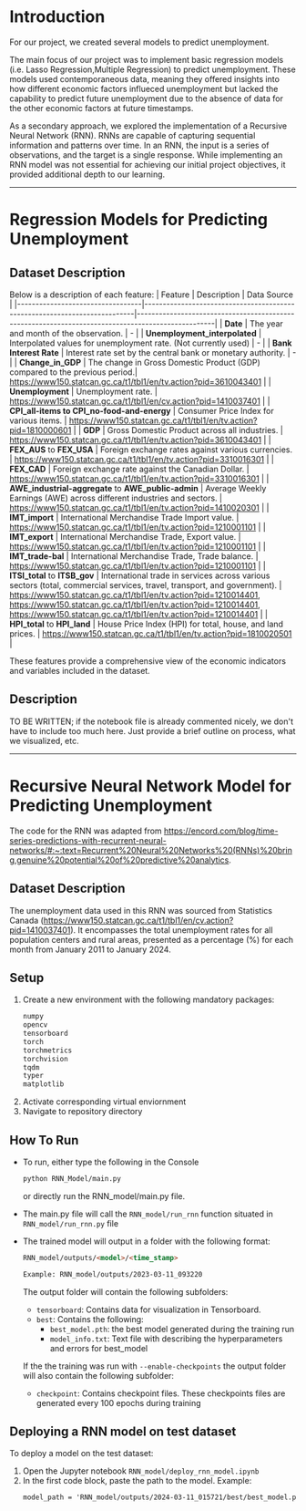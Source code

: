 # Introduction
For our project, we created several models to predict unemployment. 

The main focus of our project was to implement basic regression models (i.e. Lasso Regression,Multiple Regression) to predict unemployment. These models used contemporaneous data, meaning they offered insights into how different economic factors influeced unemployment but lacked the capability to predict future unemployment due to the absence of data for the other economic factors at future timestamps.

As a secondary approach, we explored the implementation of a Recursive Neural Network (RNN). RNNs are capable of capturing sequential information and patterns over time. In an RNN, the input is a series of observations, and the target is a single response. While implementing an RNN model was not essential for achieving our initial project objectives, it provided additional depth to our learning.

---

# Regression Models for Predicting Unemployment
## Dataset Description

Below is a description of each feature:
| Feature                          | Description                                                               | Data Source                                                                                        |
|----------------------------------|---------------------------------------------------------------------------|---------------------------------------------------------------------------------------------------|
| **Date**                         | The year and month of the observation.                                    | -                                                                                                 |
| **Unemployment_interpolated**    | Interpolated values for unemployment rate. (Not currently used)           | -                                                                                                 |
| **Bank Interest Rate**           | Interest rate set by the central bank or monetary authority.              | -                                                                                                 |
| **Change_in_GDP**                | The change in Gross Domestic Product (GDP) compared to the previous period.| https://www150.statcan.gc.ca/t1/tbl1/en/tv.action?pid=3610043401                                 |
| **Unemployment**                 | Unemployment rate.                                                         | https://www150.statcan.gc.ca/t1/tbl1/en/cv.action?pid=1410037401                                  |
| **CPI_all-items to CPI_no-food-and-energy** | Consumer Price Index for various items.                               | https://www150.statcan.gc.ca/t1/tbl1/en/tv.action?pid=1810000601   |
| **GDP**                          | Gross Domestic Product across all industries.                              | https://www150.statcan.gc.ca/t1/tbl1/en/tv.action?pid=3610043401                                 |
| **FEX_AUS** to **FEX_USA**       | Foreign exchange rates against various currencies.                         | https://www150.statcan.gc.ca/t1/tbl1/en/tv.action?pid=3310016301                                 |
| **FEX_CAD**                      | Foreign exchange rate against the Canadian Dollar.                         | https://www150.statcan.gc.ca/t1/tbl1/en/tv.action?pid=3310016301                                 |
| **AWE_industrial-aggregate** to **AWE_public-admin** | Average Weekly Earnings (AWE) across different industries and sectors.  | https://www150.statcan.gc.ca/t1/tbl1/en/tv.action?pid=1410020301                                 |
| **IMT_import**                   | International Merchandise Trade Import value.                             | https://www150.statcan.gc.ca/t1/tbl1/en/tv.action?pid=1210001101                                 |
| **IMT_export**                   | International Merchandise Trade, Export value.                             | https://www150.statcan.gc.ca/t1/tbl1/en/tv.action?pid=1210001101                                 |
| **IMT_trade-bal**                | International Merchandise Trade, Trade balance.                            | https://www150.statcan.gc.ca/t1/tbl1/en/tv.action?pid=1210001101                                 |
| **ITSI_total** to **ITSB_gov**   | International trade in services across various sectors (total, commercial services, travel, transport, and government). | https://www150.statcan.gc.ca/t1/tbl1/en/tv.action?pid=1210014401, https://www150.statcan.gc.ca/t1/tbl1/en/tv.action?pid=1210014401, https://www150.statcan.gc.ca/t1/tbl1/en/tv.action?pid=1210014401                                 |
| **HPI_total** to **HPI_land**    | House Price Index (HPI) for total, house, and land prices.               | https://www150.statcan.gc.ca/t1/tbl1/en/tv.action?pid=1810020501                                 |


These features provide a comprehensive view of the economic indicators and variables included in the dataset. 

## Description
TO BE WRITTEN; if the notebook file is already commented nicely, we don't have to include too much here. Just provide a brief outline on process, what we visualized, etc. 

---

# Recursive Neural Network Model for Predicting Unemployment
The code for the RNN was adapted from https://encord.com/blog/time-series-predictions-with-recurrent-neural-networks/#:~:text=Recurrent%20Neural%20Networks%20(RNNs)%20bring,genuine%20potential%20of%20predictive%20analytics.

## Dataset Description
The unemployment data used in this RNN was sourced from Statistics Canada (https://www150.statcan.gc.ca/t1/tbl1/en/cv.action?pid=1410037401). 
It encompasses the total unemployment rates for all population centers and rural areas, presented as a percentage (%) for each month from January 2011 to January 2024.

## Setup
1) Create a new environment with the following mandatory packages:
    ```html
    numpy
    opencv
    tensorboard
    torch
    torchmetrics
    torchvision
    tqdm
    typer
    matplotlib
    ```
2) Activate corresponding virtual enviornment
3) Navigate to repository directory

## How To Run
- To run, either type the following in the Console
    ```html
    python RNN_Model/main.py
    ```
    or directly run the RNN_model/main.py file. 
- The main.py file will call the ```RNN_model/run_rnn``` function situated in ```RNN_model/run_rnn.py``` file
- The trained model will output in a folder with the following format:
    ```html
    RNN_model/outputs/<model>/<time_stamp>

    Example: RNN_model/outputs/2023-03-11_093220
    ```
    The output folder will contain the following subfolders:
    - ```tensorboard```: Contains data for visualization in Tensorboard.
    - ```best```: Contains the following:
        - ```best_model.pth```: the best model generated during the training run
        - ```model_info.txt```: Text file with describing the hyperparameters and errors for best_model

    If the the training was run with ```--enable-checkpoints``` the output folder will also contain the following subfolder:
    - ```checkpoint```: Contains checkpoint files. These checkpoints files are generated every 100 epochs during training

## Deploying a RNN model on test dataset
To deploy a model on the test dataset:
1) Open the Jupyter notebook ```RNN_model/deploy_rnn_model.ipynb``` 
2) In the first code block, paste the path to the model.
    Example: 
    ```html
    model_path = 'RNN_model/outputs/2024-03-11_015721/best/best_model.pth'
    ```
    

